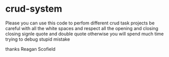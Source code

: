 # crud-system

Please you can use this code to perfom different crud task projects 
be careful with all the white spaces and respect all the opening and closing 
closing signle quote and double quote otherwise you will spend much time trying to
debug stupid mistake 

thanks Reagan Scofield
